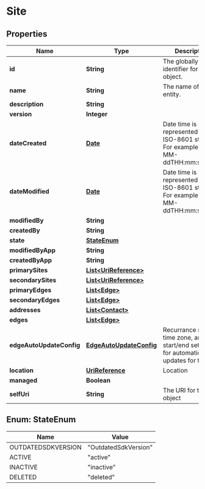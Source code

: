 
# Site

## Properties
Name | Type | Description | Notes
------------ | ------------- | ------------- | -------------
**id** | **String** | The globally unique identifier for the object. |  [optional]
**name** | **String** | The name of the entity. | 
**description** | **String** |  |  [optional]
**version** | **Integer** |  |  [optional]
**dateCreated** | [**Date**](Date.md) | Date time is represented as an ISO-8601 string. For example: yyyy-MM-ddTHH:mm:ss.SSSZ |  [optional]
**dateModified** | [**Date**](Date.md) | Date time is represented as an ISO-8601 string. For example: yyyy-MM-ddTHH:mm:ss.SSSZ |  [optional]
**modifiedBy** | **String** |  |  [optional]
**createdBy** | **String** |  |  [optional]
**state** | [**StateEnum**](#StateEnum) |  |  [optional]
**modifiedByApp** | **String** |  |  [optional]
**createdByApp** | **String** |  |  [optional]
**primarySites** | [**List&lt;UriReference&gt;**](UriReference.md) |  |  [optional]
**secondarySites** | [**List&lt;UriReference&gt;**](UriReference.md) |  |  [optional]
**primaryEdges** | [**List&lt;Edge&gt;**](Edge.md) |  |  [optional]
**secondaryEdges** | [**List&lt;Edge&gt;**](Edge.md) |  |  [optional]
**addresses** | [**List&lt;Contact&gt;**](Contact.md) |  |  [optional]
**edges** | [**List&lt;Edge&gt;**](Edge.md) |  |  [optional]
**edgeAutoUpdateConfig** | [**EdgeAutoUpdateConfig**](EdgeAutoUpdateConfig.md) | Recurrance rule, time zone, and start/end settings for automatic edge updates for this site |  [optional]
**location** | [**UriReference**](UriReference.md) | Location | 
**managed** | **Boolean** |  |  [optional]
**selfUri** | **String** | The URI for this object |  [optional]


<a name="StateEnum"></a>
## Enum: StateEnum
Name | Value
---- | -----
OUTDATEDSDKVERSION | &quot;OutdatedSdkVersion&quot;
ACTIVE | &quot;active&quot;
INACTIVE | &quot;inactive&quot;
DELETED | &quot;deleted&quot;



